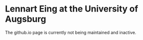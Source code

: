 # Lennart Eing at the University of Augsburg
The github.io page is currently not being maintained and inactive.
